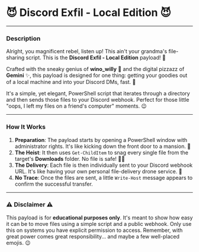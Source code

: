 # 😈 Discord Exfil - Local Edition 😈

---

### **Description**

Alright, you magnificent rebel, listen up! This ain't your grandma's file-sharing script. This is the **Discord Exfil - Local Edition** payload! 🎉

Crafted with the sneaky genius of **wino_willy** 🐐 and the digital pizzazz of **Gemini** ✨, this payload is designed for one thing: getting your goodies out of a local machine and into your Discord DMs, fast. 💨

It's a simple, yet elegant, PowerShell script that iterates through a directory and then sends those files to your Discord webhook. Perfect for those little "oops, I left my files on a friend's computer" moments. 😉

---

### **How It Works**

1.  **Preparation**: The payload starts by opening a PowerShell window with administrator rights. It's like kicking down the front door to a mansion. 🏰
2.  **The Heist**: It then uses `Get-ChildItem` to snag every single file from the target's **Downloads** folder. No file is safe! 📁💥
3.  **The Delivery**: Each file is then individually sent to your Discord webhook URL. It's like having your own personal file-delivery drone service. 🚁
4.  **No Trace**: Once the files are sent, a little `Write-Host` message appears to confirm the successful transfer.

---

### **⚠️ Disclaimer ⚠️**

This payload is for **educational purposes only**. It's meant to show how easy it can be to move files using a simple script and a public webhook. Only use this on systems you have explicit permission to access. Remember, with great power comes great responsibility... and maybe a few well-placed emojis. 😉
